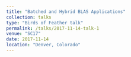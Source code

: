 ```yaml
---
title: "Batched and Hybrid BLAS Applications"
collection: talks
type: "Birds of Feather talk"
permalink: /talks/2017-11-14-talk-1
venue: "SC17"
date: 2017-11-14  
location: "Denver, Colorado"
---
```

